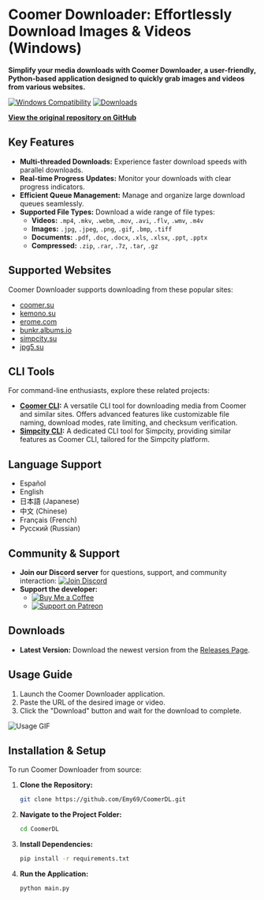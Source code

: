 # Coomer Downloader: Effortlessly Download Images & Videos (Windows)

**Simplify your media downloads with Coomer Downloader, a user-friendly, Python-based application designed to quickly grab images and videos from various websites.**

[![Windows Compatibility](https://img.shields.io/badge/Windows-10%2C%2011-blue)](https://github.com/Emy69/CoomerDL)
[![Downloads](https://img.shields.io/github/downloads/emy69/CoomerDL/total)](https://github.com/Emy69/CoomerDL)

**[View the original repository on GitHub](https://github.com/Emy69/CoomerDL)**

## Key Features

*   **Multi-threaded Downloads:** Experience faster download speeds with parallel downloads.
*   **Real-time Progress Updates:** Monitor your downloads with clear progress indicators.
*   **Efficient Queue Management:** Manage and organize large download queues seamlessly.
*   **Supported File Types:** Download a wide range of file types:
    *   **Videos:** `.mp4`, `.mkv`, `.webm`, `.mov`, `.avi`, `.flv`, `.wmv`, `.m4v`
    *   **Images:** `.jpg`, `.jpeg`, `.png`, `.gif`, `.bmp`, `.tiff`
    *   **Documents:** `.pdf`, `.doc`, `.docx`, `.xls`, `.xlsx`, `.ppt`, `.pptx`
    *   **Compressed:** `.zip`, `.rar`, `.7z`, `.tar`, `.gz`

## Supported Websites

Coomer Downloader supports downloading from these popular sites:

*   [coomer.su](https://coomer.su/)
*   [kemono.su](https://kemono.su/)
*   [erome.com](https://www.erome.com/)
*   [bunkr.albums.io](https://bunkr-albums.io/)
*   [simpcity.su](https://simpcity.su/)
*   [jpg5.su](https://jpg5.su/)

## CLI Tools

For command-line enthusiasts, explore these related projects:

*   **[Coomer CLI](https://github.com/Emy69/Coomer-cli):** A versatile CLI tool for downloading media from Coomer and similar sites. Offers advanced features like customizable file naming, download modes, rate limiting, and checksum verification.
*   **[Simpcity CLI](https://github.com/Emy69/SimpCityCLI):**  A dedicated CLI tool for Simpcity, providing similar features as Coomer CLI, tailored for the Simpcity platform.

## Language Support

*   Español
*   English
*   日本語 (Japanese)
*   中文 (Chinese)
*   Français (French)
*   Русский (Russian)

## Community & Support

*   **Join our Discord server** for questions, support, and community interaction: [![Join Discord](https://img.shields.io/badge/Join-Discord-7289DA.svg?style=for-the-badge&logo=discord&logoColor=white)](https://discord.gg/ku8gSPsesh)
*   **Support the developer:**
    *   [![Buy Me a Coffee](https://img.shields.io/badge/Buy%20Me%20a%20Coffee-FFDD00.svg?style=for-the-badge&logo=buy-me-a-coffee&logoColor=black)](https://buymeacoffee.com/emy_69)
    *   [![Support on Patreon](https://img.shields.io/badge/Support%20on%20Patreon-FF424D.svg?style=for-the-badge&logo=patreon&logoColor=white)](https://www.patreon.com/emy69)

## Downloads

*   **Latest Version:** Download the newest version from the [Releases Page](https://github.com/Emy69/CoomerDL/releases).

## Usage Guide

1.  Launch the Coomer Downloader application.
2.  Paste the URL of the desired image or video.
3.  Click the "Download" button and wait for the download to complete.

![Usage GIF](https://github.com/Emy69/CoomerDL/blob/main/resources/screenshots/0627.gif)

## Installation & Setup

To run Coomer Downloader from source:

1.  **Clone the Repository:**

    ```bash
    git clone https://github.com/Emy69/CoomerDL.git
    ```

2.  **Navigate to the Project Folder:**

    ```bash
    cd CoomerDL
    ```

3.  **Install Dependencies:**

    ```bash
    pip install -r requirements.txt
    ```

4.  **Run the Application:**

    ```bash
    python main.py